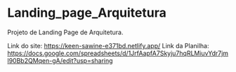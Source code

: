 # Landing_page_Arquitetura
Projeto de Landing Page de Arquitetura.

Link do site: https://keen-sawine-e371bd.netlify.app/
Link da Planilha: https://docs.google.com/spreadsheets/d/1JrfAapfA7Skyju7hqRLMiuvYdr7jml90Bb2QMqen-gA/edit?usp=sharing
